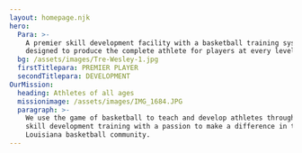 ```yaml
---
layout: homepage.njk
hero:
  Para: >-
    A premier skill development facility with a basketball training system
    designed to produce the complete athlete for players at every level.
  bg: /assets/images/Tre-Wesley-1.jpg
  firstTitlepara: PREMIER PLAYER
  secondTitlepara: DEVELOPMENT
OurMission:
  heading: Athletes of all ages
  missionimage: /assets/images/IMG_1684.JPG
  paragraph: >-
    We use the game of basketball to teach and develop athletes through premier
    skill development training with a passion to make a difference in the
    Louisiana basketball community.
---
```


